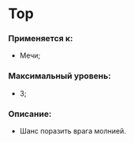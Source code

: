 # Тор

### Применяется к:

* Мечи;

### Максимальный уровень:

* 3;

### Описание:

* Шанс поразить врага молнией.
